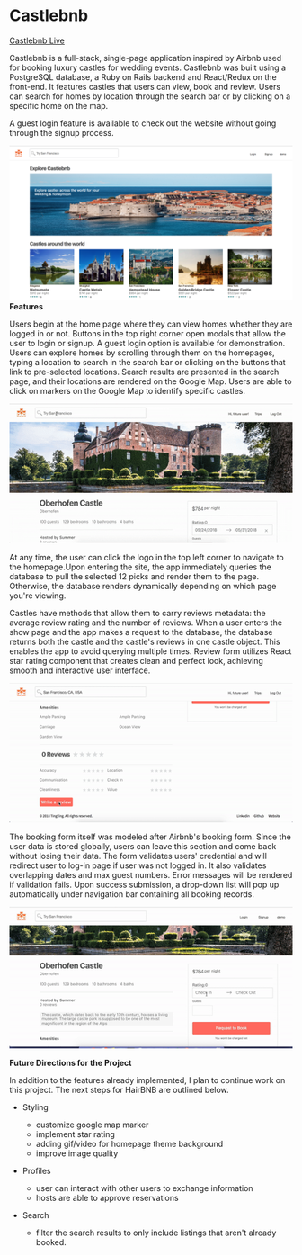 # Castlebnb

[Castlebnb Live](https://castlebnb.herokuapp.com/#/)

Castlebnb is a full-stack, single-page application inspired by Airbnb used for booking luxury castles for wedding events. Castlebnb was built using a PostgreSQL database, a Ruby on Rails backend and React/Redux on the front-end. It features castles that users can view, book and review.  Users can search for homes by location through the search bar or by clicking on a specific home on the map.  

A guest login feature is available to check out the website without going through the signup process.

![index](app/assets/images/screenshot/homepage.png)
**Features**

Users begin at the home page where they can view homes whether they are logged in or not.  Buttons in the top right corner open modals that allow the user to login or signup.  A guest login option is available for demonstration. Users can explore homes by scrolling through them on the homepages, typing a location to search in the search bar or clicking on the buttons that link to pre-selected locations. Search results are presented in the search page, and their locations are rendered on the Google Map. Users are able to click on markers on the Google Map to identify specific castles.

![index](app/assets/images/screenshot/search.gif)

 At any time, the user can click the logo in the top left corner to navigate to the homepage.Upon entering the site, the app immediately queries the database to pull the selected 12 picks and render them to the page. Otherwise, the database renders dynamically depending on which page you're viewing.

Castles have methods that allow them to carry reviews metadata: the average review rating and the number of reviews. When a user enters the show page and the app makes a request to the database, the database returns both the castle and the castle's reviews in one castle object. This enables the app to avoid querying multiple times.
Review form utilizes React star rating component that creates clean and perfect look, achieving smooth and interactive user interface.

![index](app/assets/images/screenshot/review.gif)


The booking form itself was modeled after Airbnb's booking form. Since the user data is stored globally, users can leave this section and come back without losing their data. The form validates users' credential and will redirect user to log-in page if user was not logged in. It also validates overlapping dates and max guest numbers. Error messages will be rendered if validation fails. Upon success submission, a drop-down list will pop up automatically under navigation bar containing all booking records.

![booking castles](app/assets/images/screenshot/booking.gif)

**Future Directions for the Project**

In addition to the features already implemented, I plan to continue work on this project. The next steps for HairBNB are outlined below.

- Styling
  - customize google map marker
  - implement star rating
  - adding gif/video for homepage theme background
  - improve image quality

- Profiles
  - user can interact with other users to exchange information
  - hosts are able to approve reservations

- Search
  - filter the search results to only include listings that aren't already booked.
